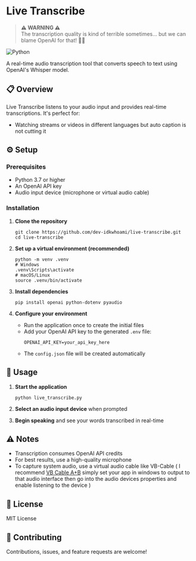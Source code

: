# Live Transcribe

> **⚠️ WARNING ⚠️**  
> The transcription quality is kind of terrible sometimes... but we can blame OpenAI for that! 🤷‍♂️

![Python](https://img.shields.io/badge/Python-3.7+-blue)

A real-time audio transcription tool that converts speech to text using OpenAI's Whisper model.

## 📋 Overview

Live Transcribe listens to your audio input and provides real-time transcriptions. It's perfect for:
- Watching streams or videos in different languages but auto caption is not cutting it

## ⚙️ Setup

### Prerequisites
- Python 3.7 or higher
- An OpenAI API key
- Audio input device (microphone or virtual audio cable)

### Installation

1. **Clone the repository**
   ```
   git clone https://github.com/dev-idkwhoami/live-transcribe.git
   cd live-transcribe
   ```

2. **Set up a virtual environment (recommended)**
   ```
   python -m venv .venv
   # Windows
   .venv\Scripts\activate
   # macOS/Linux
   source .venv/bin/activate
   ```

3. **Install dependencies**
   ```
   pip install openai python-dotenv pyaudio
   ```

4. **Configure your environment**
   - Run the application once to create the initial files
   - Add your OpenAI API key to the generated `.env` file:
     ```
     OPENAI_API_KEY=your_api_key_here
     ```
   - The `config.json` file will be created automatically

## 🚀 Usage

1. **Start the application**
   ```
   python live_transcribe.py
   ```

2. **Select an audio input device** when prompted

3. **Begin speaking** and see your words transcribed in real-time

## ⚠️ Notes

- Transcription consumes OpenAI API credits
- For best results, use a high-quality microphone
- To capture system audio, use a virtual audio cable like VB-Cable ( I recommend [VB Cable A+B](https://vb-audio.com/Cable/index.htm#DownloadCable) simply set your app in windows to output to that audio interface then go into the audio devices properties and enable listening to the device )

## 📜 License

MIT License

## 🤝 Contributing

Contributions, issues, and feature requests are welcome!
